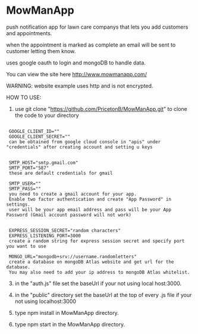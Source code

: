 # MowManApp
push notification app for lawn care companys that lets you add customers and appointments. 

when the appointment is marked as complete an email will be sent to customer letting them know. 

uses google oauth to login and mongoDB to handle data.  

You can view the site here http://www.mowmanapp.com/

WARNING: website example uses http and is not encrypted.  

HOW TO USE:
1. use git clone "https://github.com/PricetonB/MowManApp.git" to clone the code to your directory
```2. create .env file with the following parameters

 GOOGLE_CLIENT_ID=""
 GOOGLE_CLIENT_SECRET=""
 can be obtained from google cloud console in "apis" under "credentials" after creating account and setting u keys

 
 SMTP_HOST="smtp.gmail.com"
 SMTP_PORT="587"
 these are default credentials for gmail

 SMTP_USER=""
 SMTP_PASS=""
 you need to create a gmail account for your app.
 Enable two factor authentication and create "App Password" in settings.
 user will be your app email address and pass will be your App Password (Gmail account password will not work)


 EXPRESS_SESSION_SECRET="random characters"
 EXPRESS_LISTENING_PORT=3000
 create a random string for express session secret and specify port you want to use

 MONGO_URL="mongodb+srv://username.randomletters"
 create a database on mongoDB Atlas website and get url for the database.
 You may also need to add your ip address to mongoDB Atlas whitelist.

```
3. in the "auth.js" file set the baseUrl if your not using local host:3000.

4. in the "public" directory set the baseUrl at the top of every .js file if your not using localhost:3000

5. type npm install in MowManApp directory. 

6. type npm start in the MowManApp directory.

